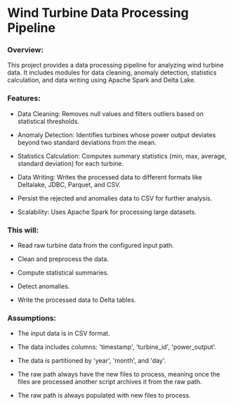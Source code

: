 # Wind Turbine Data Processing Pipeline

### Overview:

This project provides a data processing pipeline for analyzing wind turbine data. It includes modules for data cleaning, anomaly detection, statistics calculation, and data writing using Apache Spark and Delta Lake.

### Features:

- Data Cleaning: Removes null values and filters outliers based on statistical thresholds.

- Anomaly Detection: Identifies turbines whose power output deviates beyond two standard deviations from the mean.

- Statistics Calculation: Computes summary statistics (min, max, average, standard deviation) for each turbine.

- Data Writing: Writes the processed data to different formats like Deltalake, JDBC, Parquet, and CSV.

- Persist the rejected and anomalies data to CSV for further analysis.

- Scalability: Uses Apache Spark for processing large datasets.

### This will:

- Read raw turbine data from the configured input path.

- Clean and preprocess the data.

- Compute statistical summaries.

- Detect anomalies.

- Write the processed data to Delta tables.

### Assumptions:

- The input data is in CSV format.

- The data includes columns: 'timestamp', 'turbine_id', 'power_output'.

- The data is partitioned by 'year', 'month', and 'day'.

- The raw path always have the new files to process, meaning once the files are processed another script archives it from the raw path.

- The raw path is always populated with new files to process.

